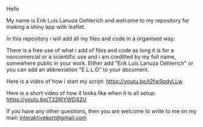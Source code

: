 Hello 

My name is Erik Luis Lanuza Oehlerich and welcome to my repository for making a shiny app with leaflet.

In this repository i will add all my files and code in a organised way:

There is a free use of what i add of files and code as long it is for a noncomercial or a scientific use and i am creditted by my full name, somewhere public in your work. Either add "Erik Luis Lanuza Oehlerich" or you can add an abbreviation "E.L.L.O" to your document.


Here is a video of how i start my script:
https://youtu.be/t2fw9pdyLLw

Here is a short video of how it looks like when it is all setup:
https://youtu.be/T22RIYWD42U

If you have any other questions, then you are welcome to write to me on my mail:
interaktivekort@gmail.com

